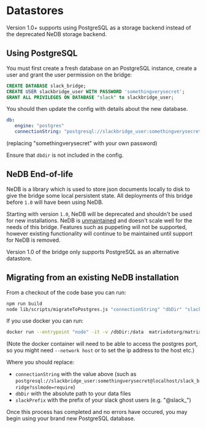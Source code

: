Datastores
==========

Version 1.0+ supports using PostgreSQL as a storage backend instead of the
deprecated NeDB storage backend. 

Using PostgreSQL
----------------

You must first create a fresh database on an PostgreSQL instance, create a user and grant the user
permission on the bridge:

```sql
CREATE DATABASE slack_bridge;
CREATE USER slackbridge_user WITH PASSWORD 'somethingverysecret';
GRANT ALL PRIVILEGES ON DATABASE "slack" to slackbridge_user;
```

You should then update the config with details about the new database.

```yaml
db:
   engine: "postgres"
   connectionString: "postgresql://slackbridge_user:somethingverysecret@localhost/slack_bridge?sslmode=require"
```

(replacing "somethingverysecret" with your own password)

Ensure that `dbdir` is not included in the config.

NeDB End-of-life
--------

NeDB is a library which is used to store json documents locally to disk to give the bridge some local persistent state. 
All deployments of this bridge before `1.0` will have been using NeDB.

Starting with version `1.0`, NeDB will be deprecated and shouldn't be used for new installations. NeDB is
[unmaintained](https://github.com/matrix-org/matrix-appservice-bridge/issues/77) and doesn't scale well for the
needs of this bridge. Features such as puppeting will not be supported, however existing functionality will continue
to be maintained until support for NeDB is removed. 

Version 1.0 of the bridge only supports PostgreSQL as an alternative datastore.

Migrating from an existing NeDB installation
--------------------------------------------

From a checkout of the code base you can run:

```bash
npm run build
node lib/scripts/migrateToPostgres.js "connectionString" "dbDir" "slackPrefix"
```

If you use docker you can run:

```bash
docker run --entrypoint "node" -it -v /dbDir:/data  matrixdotorg/matrix-appservice-slack:latest "/usr/src/app/lib/scripts/migrateToPostgres.js" "connectionString" "/data" "slackPrefix"
```

(Note the docker container will need to be able to access the postgres port, so you might need `--network host` or to set the ip address to the host etc.)

Where you should replace:
- `connectionString` with the value above (such as `postgresql://slackbridge_user:somethingverysecret@localhost/slack_bridge?sslmode=require`)
- `dbDir` with the absolute path to your data files
- `slackPrefix` with the prefix of your slack ghost users (e.g. "@slack_")

Once this process has completed and no errors have occured, you may begin using
your brand new PostgreSQL database.
